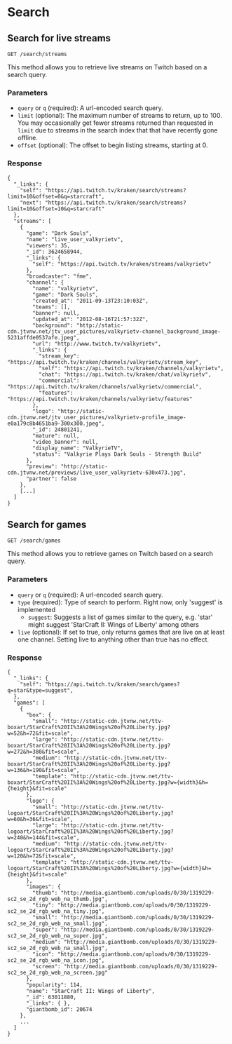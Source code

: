 # Search

## Search for live streams

`GET /search/streams`

This method allows you to retrieve live streams on Twitch based on a search query.

### Parameters

- `query` or `q` (required): A url-encoded search query.
- `limit` (optional): The maximum number of streams to return, up to 100. You may occasionally get fewer streams returned than requested in `limit` due to streams in the search index that that have recently gone offline.
- `offset` (optional): The offset to begin listing streams, starting at 0.

### Response

    {
      "_links": {
        "self": "https://api.twitch.tv/kraken/search/streams?limit=10&offset=0&q=starcraft",
        "next": "https://api.twitch.tv/kraken/search/streams?limit=10&offset=10&q=starcraft"
      },
      "streams": [
        {
          "game": "Dark Souls",
          "name": "live_user_valkyrietv",
          "viewers": 35,
          "_id": 3624658944,
          "_links": {
            "self": "https://api.twitch.tv/kraken/streams/valkyrietv"
          },
          "broadcaster": "fme",
          "channel": {
            "name": "valkyrietv",
            "game": "Dark Souls",
            "created_at": "2011-09-13T23:10:03Z",
            "teams": [],
            "banner": null,
            "updated_at": "2012-08-16T21:57:32Z",
            "background": "http://static-cdn.jtvnw.net/jtv_user_pictures/valkyrietv-channel_background_image-5231affde0537afe.jpeg",
            "url": "http://www.twitch.tv/valkyrietv",
            "_links": {
              "stream_key": "https://api.twitch.tv/kraken/channels/valkyrietv/stream_key",
              "self": "https://api.twitch.tv/kraken/channels/valkyrietv",
              "chat": "https://api.twitch.tv/kraken/chat/valkyrietv",
              "commercial": "https://api.twitch.tv/kraken/channels/valkyrietv/commercial",
              "features": "https://api.twitch.tv/kraken/channels/valkyrietv/features"
            },
            "logo": "http://static-cdn.jtvnw.net/jtv_user_pictures/valkyrietv-profile_image-e0a179c8b4651ba9-300x300.jpeg",
            "_id": 24801241,
            "mature": null,
            "video_banner": null,
            "display_name": "ValkyrieTV",
            "status": "Valkyrie Plays Dark Souls - Strength Build"
          },
          "preview": "http://static-cdn.jtvnw.net/previews/live_user_valkyrietv-630x473.jpg",
          "partner": false
        },
        [...]
      ]
    }

## Search for games <a id="games"/>

`GET /search/games`

This method allows you to retrieve games on Twitch based on a search query.

### Parameters

- `query` or `q` (required): A url-encoded search query.
- `type` (required): Type of search to perform. Right now, only 'suggest' is implemented
  - `suggest`: Suggests a list of games similar to the query, e.g. 'star' might suggest 'StarCraft II: Wings of Liberty' among others
- `live` (optional): If set to true, only returns games that are live on at least one channel. Setting live to anything other than true has no effect. 

### Response

    {
      "_links": {
        "self": "https://api.twitch.tv/kraken/search/games?q=star&type=suggest",
      },
      "games": [
        {
          "box": {
            "small": "http://static-cdn.jtvnw.net/ttv-boxart/StarCraft%20II%3A%20Wings%20of%20Liberty.jpg?w=52&h=72&fit=scale",
            "large": "http://static-cdn.jtvnw.net/ttv-boxart/StarCraft%20II%3A%20Wings%20of%20Liberty.jpg?w=272&h=380&fit=scale",
            "medium": "http://static-cdn.jtvnw.net/ttv-boxart/StarCraft%20II%3A%20Wings%20of%20Liberty.jpg?w=136&h=190&fit=scale",
            "template": "http://static-cdn.jtvnw.net/ttv-boxart/StarCraft%20II%3A%20Wings%20of%20Liberty.jpg?w={width}&h={height}&fit=scale"
          },
          "logo": {
            "small": "http://static-cdn.jtvnw.net/ttv-logoart/StarCraft%20II%3A%20Wings%20of%20Liberty.jpg?w=60&h=36&fit=scale",
            "large": "http://static-cdn.jtvnw.net/ttv-logoart/StarCraft%20II%3A%20Wings%20of%20Liberty.jpg?w=240&h=144&fit=scale",
            "medium": "http://static-cdn.jtvnw.net/ttv-logoart/StarCraft%20II%3A%20Wings%20of%20Liberty.jpg?w=120&h=72&fit=scale",
            "template": "http://static-cdn.jtvnw.net/ttv-logoart/StarCraft%20II%3A%20Wings%20of%20Liberty.jpg?w={width}&h={height}&fit=scale"
          },
          "images": {
            "thumb": "http://media.giantbomb.com/uploads/0/30/1319229-sc2_se_2d_rgb_web_na_thumb.jpg",
            "tiny": "http://media.giantbomb.com/uploads/0/30/1319229-sc2_se_2d_rgb_web_na_tiny.jpg",
            "small": "http://media.giantbomb.com/uploads/0/30/1319229-sc2_se_2d_rgb_web_na_small.jpg",
            "super": "http://media.giantbomb.com/uploads/0/30/1319229-sc2_se_2d_rgb_web_na_super.jpg",
            "medium": "http://media.giantbomb.com/uploads/0/30/1319229-sc2_se_2d_rgb_web_na_small.jpg",
            "icon": "http://media.giantbomb.com/uploads/0/30/1319229-sc2_se_2d_rgb_web_na_icon.jpg",
            "screen": "http://media.giantbomb.com/uploads/0/30/1319229-sc2_se_2d_rgb_web_na_screen.jpg"
          },
          "popularity": 114,
          "name": "StarCraft II: Wings of Liberty",
          "_id": 63011880,
          "_links": { },
          "giantbomb_id": 20674          
        },
        ...
      ]
    }